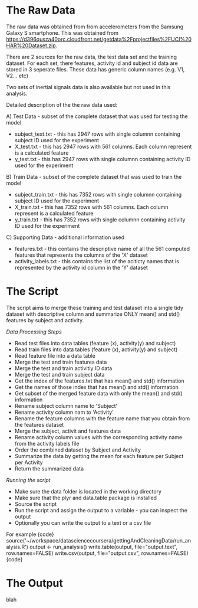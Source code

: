 # The Raw Data

The raw data was obtained from from accelerometers from the Samsung Galaxy S smartphone. This was obtained from https://d396qusza40orc.cloudfront.net/getdata%2Fprojectfiles%2FUCI%20HAR%20Dataset.zip.

There are 2 sources for the raw data, the test data set and the training dataset. For each set, there features, activity id and subject id data are stored in 3 seperate files. These data has generic column names (e.g. V1, V2... etc)

Two sets of inertial signals data is also available but not used in this analysis.

Detailed description of the the raw data used:

A) Test Data - subset of the complete dataset that was used for testing the model
   * subject_test.txt - this has 2947 rows with single columnn containing subject ID used for the experiment 
   * X_test.txt - this has 2947 rows with 561 columns. Each column represent is a calculated feature
   * y_test.txt - this has 2947 rows with single columnn containing activity ID used for the experiment 

B) Train Data - subset of the complete dataset that was used to train the model
   * subject_train.txt - this has 7352 rows with single columnn containing subject ID used for the experiment 
   * X_train.txt -  this has 7352 rows with 561 columns. Each column represent is a calculated feature
   * y_train.txt - this has 7352 rows with single columnn containing activity ID used for the experiment

C) Supporting Data - additional information used 
   * features.txt - this contains the descriptive name of all the 561 computed features that represents the columns of the 'X' dataset 
   * activity_labels.txt - this contains the list of the aciticty names that is represented by the activity id column in the 'Y' dataset

# The Script

The script aims to merge these training and test dataset into a single tidy dataset with descriptive column and summarize ONLY mean() and std() features by subject and activity.

*Data Processing Steps*
   * Read test files into data tables (feature (x), activity(y) and subject)
   * Read train files into data tables (feature (x), activity(y) and subject)
   * Read feature file into a data table
   * Merge the test and train features data
   * Merge the test and train activitiy ID data
   * Merge the test and train subject data
   * Get the index of the features.txt that has mean() and std() information
   * Get the names of those index that has mean() and std() information
   * Get subset of the merged feature data with only the mean() and std() information
   * Rename subject column name to 'Subject'
   * Rename activity column nam to 'Activity'
   * Rename the feature columns with the feature name that you obtain from the features dataset
   * Merge the subject, activit and features data
   * Rename activity column values with the corresponding activity name from the activity labels file
   * Order the combined dataset by Subject and Activity
   * Summarize the data by getting the mean for each feature per Subject per Activity
   * Return the summarized data

*Running the script*
   * Make sure the data folder is located in the working directory
   * Make sure that the plyr and data.table package is installed
   * Source the script
   * Run the script and assign the output to a variable - you can inspect the output
   * Optionally you can write the output to a text or a csv file
   
   For example
   {code}
   source('~/workspace/datasciencecoursera/gettingAndCleaningData/run_analysis.R')
   output <- run_analysis()
   write.table(output, file="output.text", row.names=FALSE)
   write.csv(output, file="output.csv", row.names=FALSE)
   {code}


# The Output

blah


